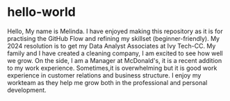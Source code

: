 # hello-world
Hello, My name is Melinda. I have enjoyed making this repository as it is for practising the GitHub Flow and refining my skillset (beginner-friendly). My 2024 resolution is to get my Data Analyst Associates at Ivy Tech-CC.
My family and I have created a cleaning company, I am excited to see how well we grow.
On the side, I am a Manager at McDonald's, it is a recent addition to my work experience. Sometimes,it is overwhelming but it is good work experience in customer relations and business structure. 
I enjoy my workteam as they help me grow both in the professional and personal development.
